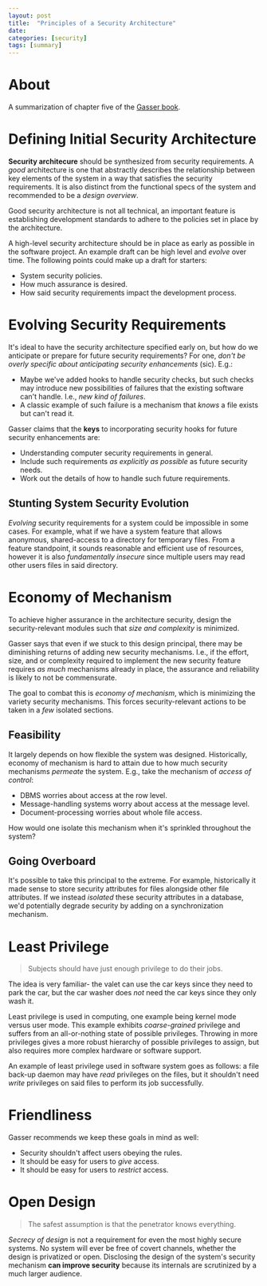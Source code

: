 ```yaml
---
layout: post
title:  "Principles of a Security Architecture"
date:   
categories: [security]
tags: [summary]
---
```

# About
A summarization of chapter five of the [Gasser book]().

# Defining Initial Security Architecture
__Security architecure__ should be synthesized from security requirements. A _good_ architecture is one that abstractly describes the relationship between key elements of the system in a way that satisfies the security requirements. It is also distinct from the functional specs of the system and recommended to be a _design overview_.

Good security architecture is not all technical, an important feature is establishing development standards to adhere to the policies set in place by the architecture.

A high-level security architecture should be in place as early as possible in the software project. An example draft can be high level and _evolve_ over time. The following points could make up a draft for starters:

* System security policies.
* How much assurance is desired.
* How said security requirements impact the development process.

# Evolving Security Requirements
It's ideal to have the security architecture specified early on, but how do we anticipate or prepare for future security requirements? For one, _don't be overly specific about anticipating security enhancements_ (sic). E.g.:

* Maybe we've added hooks to handle security checks, but such checks may introduce new possibilities of failures that the existing software can't handle. I.e., _new kind of failures_.
* A classic example of such failure is a mechanism that _knows_ a file exists but can't read it.

Gasser claims that the __keys__ to incorporating security hooks for future security enhancements are:

* Understanding computer security requirements in general.
* Include such requirements _as explicitly as possible_ as future security needs.
* Work out the details of how to handle such future requirements.

## Stunting System Security Evolution
_Evolving_ security requirements for a system could be impossible in some cases. For example, what if we have a system feature that allows anonymous, shared-access to a directory for temporary files. From a feature standpoint, it sounds reasonable and efficient use of resources, however it is also _fundamentally insecure_ since multiple users may read other users files in said directory.

# Economy of Mechanism
To achieve higher assurance in the architecture security, design the security-relevant modules such that _size and complexity_ is minimized.

Gasser says that even if we stuck to this design principal, there may be diminishing returns of adding new security mechanisms. I.e., if the effort, size, and or complexity required to implement the new security feature requires _as much_ mechanisms already in place, the assurance and reliability is likely to not be commensurate.

The goal to combat this is _economy of mechanism_, which is minimizing the variety security mechanisms. This forces security-relevant actions to be taken in a _few_ isolated sections.

## Feasibility
It largely depends on how flexible the system was designed. Historically, economy of mechanism is hard to attain due to how much security mechanisms _permeate_ the system. E.g., take the mechanism of _access of control_:

* DBMS worries about access at the row level.
* Message-handling systems worry about access at the message level.
* Document-processing worries about whole file access.

How would one isolate this mechanism when it's sprinkled throughout the system?

## Going Overboard
It's possible to take this principal to the extreme. For example, historically it made sense to store security attributes for files alongside other file attributes. If we instead _isolated_ these security attributes in a database, we'd potentially degrade security by adding on a synchronization mechanism.

# Least Privilege
> Subjects should have just enough privilege to do their jobs.

The idea is very familiar- the valet can use the car keys since they need to park the car, but the car washer does _not_ need the car keys since they only wash it.

Least privilege is used in computing, one example being kernel mode versus user mode. This example exhibits _coarse-grained_ privilege and suffers from an all-or-nothing state of possible privileges. Throwing in more privileges gives a more robust hierarchy of possible privileges to assign, but also requires more complex hardware or software support.

An example of least privilege used in software system goes as follows: a file back-up daemon may have _read_ privileges on the files, but it shouldn't need _write_ privileges on said files to perform its job successfully. 

# Friendliness
Gasser recommends we keep these goals in mind as well:
* Security shouldn't affect users obeying the rules.
* It should be easy for users to _give_ access.
* It should be easy for users to _restrict_ access.

# Open Design
> The safest assumption is that the penetrator knows everything.

_Secrecy of design_ is not a requirement for even the most highly secure systems. No system will ever be free of covert channels, whether the design is privatized or open. Disclosing the design of the system's security mechanism __can improve security__ because its internals are scrutinized by a much larger audience.